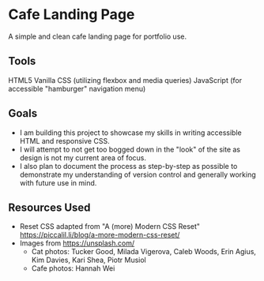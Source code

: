 # Cafe Landing Page
A simple and clean cafe landing page for portfolio use.

## Tools
HTML5
Vanilla CSS (utilizing flexbox and media queries)
JavaScript (for accessible "hamburger" navigation menu)

## Goals
- I am building this project to showcase my skills in writing accessible HTML and responsive CSS. 
- I will attempt to not get too bogged down in the "look" of the site as design is not my current area of focus. 
- I also plan to document the process as step-by-step as possible to demonstrate my understanding of version control and generally working with future use in mind.

## Resources Used
- Reset CSS adapted from "A (more) Modern CSS Reset" https://piccalil.li/blog/a-more-modern-css-reset/
- Images from https://unsplash.com/ 
    - Cat photos: Tucker Good, Milada Vigerova, Caleb Woods, Erin Agius, Kim Davies, Kari Shea, Piotr Musiol
    - Cafe photos: Hannah Wei